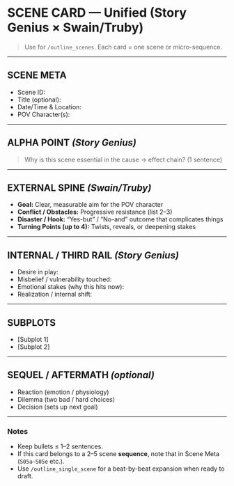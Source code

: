 # SCENE CARD — Unified (Story Genius × Swain/Truby)

> Use for `/outline_scenes`. Each card = one scene or micro-sequence.

---

## SCENE META

- Scene ID:
- Title (optional):
- Date/Time & Location:
- POV Character(s):

---

## ALPHA POINT _(Story Genius)_

> Why is this scene essential in the cause → effect chain? (1 sentence)

---

## EXTERNAL SPINE _(Swain/Truby)_

- **Goal:** Clear, measurable aim for the POV character
- **Conflict / Obstacles:** Progressive resistance (list 2–3)
- **Disaster / Hook:** “Yes-but” / “No-and” outcome that complicates things
- **Turning Points (up to 4):** Twists, reveals, or deepening stakes

---

## INTERNAL / THIRD RAIL _(Story Genius)_

- Desire in play:
- Misbelief / vulnerability touched:
- Emotional stakes (why this hits now):
- Realization / internal shift:

---

## SUBPLOTS

- [Subplot 1]
- [Subplot 2]

---

## SEQUEL / AFTERMATH _(optional)_

- Reaction (emotion / physiology)
- Dilemma (two bad / hard choices)
- Decision (sets up next goal)

---

### Notes

- Keep bullets ≤ 1–2 sentences.
- If this card belongs to a 2–5 scene **sequence**, note that in Scene Meta (`S05a–S05e` etc.).
- Use `/outline_single_scene` for a beat-by-beat expansion when ready to draft.
